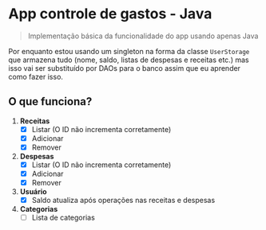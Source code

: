 # App controle de gastos - Java
> Implementação básica da funcionalidade do app usando apenas Java

Por enquanto estou usando um singleton na forma da classe `UserStorage` que armazena tudo (nome, saldo, listas de despesas e receitas etc.) mas isso vai ser substituído por DAOs para o banco assim que eu aprender como fazer isso.

## O que funciona?
1. **Receitas**     
    - [X] Listar (O ID não incrementa corretamente) 
    - [X] Adicionar
    - [X] Remover

2. **Despesas**     
    - [X] Listar (O ID não incrementa corretamente) 
    - [X] Adicionar
    - [X] Remover

3. **Usuário**
    - [X] Saldo atualiza após operações nas receitas e despesas

4. **Categorias** 
    - [ ] Lista de categorias